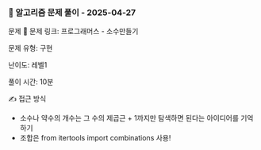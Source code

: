 ### 📝 알고리즘 문제 풀이 - 2025-04-27

문제 📖
문제 링크: 프로그래머스 - 소수만들기

문제 유형: 구현

난이도: 레벨1

풀이 시간: 10분

✍ 접근 방식

- 소수나 약수의 개수는 그 수의 제곱근 + 1까지만 탐색하면 된다는 아이디어를 기억하기
- 조합은 from itertools import combinations 사용!
